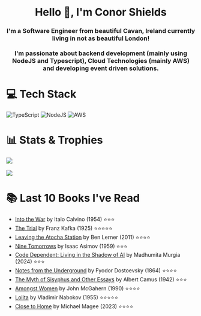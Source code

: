 <h1 align="center">Hello 👋, I'm Conor Shields</h1>  
<h3 align="center">I'm a Software Engineer from beautiful Cavan, Ireland currently living in not as beautiful London! <br /> <br /> I'm passionate about backend development (mainly using NodeJS and Typescript), Cloud Technologies (mainly AWS) and developing event driven solutions.</h3>  
  
# 💻 Tech Stack
![TypeScript](https://img.shields.io/badge/typescript-%23007ACC.svg?style=for-the-badge&logo=typescript&logoColor=white) 
![NodeJS](https://img.shields.io/badge/node.js-6DA55F?style=for-the-badge&logo=node.js&logoColor=white) 
![AWS](https://img.shields.io/badge/AWS-%23FF9900.svg?style=for-the-badge&logo=amazon-aws&logoColor=white) 

# 📊 Stats & Trophies
![](https://nirzak-streak-stats.vercel.app/?user=cshields236&theme=darcula&hide_border=false)
<br/>
<br/>
![](https://github-profile-trophy.vercel.app/?username=cshields236&theme=dracula&no-frame=false&no-bg=true&margin-w=4)

# 📚 Last 10 Books I've Read 
<!-- GOODREADS-LIST:START -->
- [Into the War](https://www.goodreads.com/review/show/7736762315?utm_medium=api&utm_source=rss) by Italo Calvino (1954) ⭐⭐⭐ <br />
- [The Trial](https://www.goodreads.com/review/show/7678841270?utm_medium=api&utm_source=rss) by Franz Kafka (1925) ⭐⭐⭐⭐⭐ <br />
- [Leaving the Atocha Station](https://www.goodreads.com/review/show/7641307020?utm_medium=api&utm_source=rss) by Ben Lerner (2011) ⭐⭐⭐⭐ <br />
- [Nine Tomorrows](https://www.goodreads.com/review/show/7627511892?utm_medium=api&utm_source=rss) by Isaac Asimov (1959) ⭐⭐⭐ <br />
- [Code Dependent: Living in the Shadow of AI](https://www.goodreads.com/review/show/7508663050?utm_medium=api&utm_source=rss) by Madhumita Murgia (2024) ⭐⭐⭐ <br />
- [Notes from the Underground](https://www.goodreads.com/review/show/7448036730?utm_medium=api&utm_source=rss) by Fyodor Dostoevsky (1864) ⭐⭐⭐⭐ <br />
- [The Myth of Sisyphus and Other Essays](https://www.goodreads.com/review/show/6417727098?utm_medium=api&utm_source=rss) by Albert Camus (1942) ⭐⭐⭐ <br />
- [Amongst Women](https://www.goodreads.com/review/show/6977075883?utm_medium=api&utm_source=rss) by John McGahern (1990) ⭐⭐⭐⭐ <br />
- [Lolita](https://www.goodreads.com/review/show/7263361950?utm_medium=api&utm_source=rss) by Vladimir Nabokov (1955) ⭐⭐⭐⭐⭐ <br />
- [Close to Home](https://www.goodreads.com/review/show/7187404351?utm_medium=api&utm_source=rss) by Michael  Magee (2023) ⭐⭐⭐⭐ <br />
<!-- GOODREADS-LIST:END -->
